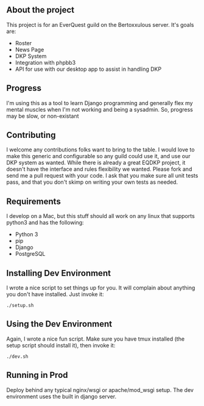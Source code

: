 ## About the project
This project is for an EverQuest guild on the Bertoxxulous server.  It's goals are:

- Roster
- News Page
- DKP System
- Integration with phpbb3
- API for use with our desktop app to assist in handling DKP

## Progress
I'm using this as a tool to learn Django programming and generally flex my mental muscles when I'm not working and being a sysadmin.  So, progress may be slow, or non-existant

## Contributing
I welcome any contributions folks want to bring to the table.  I would love to make this generic and configurable so any guild could use it, and use our DKP system as wanted.  While there is already a great EQDKP project, it doesn't have the interface and rules flexibility we wanted.  Please fork and send me a pull request with your code.  I ask that you make sure all unit tests pass, and that you don't skimp on writing your own tests as needed.

## Requirements
I develop on a Mac, but this stuff should all work on any linux that supports python3 and has the following:

- Python 3
- pip
- Django
- PostgreSQL

## Installing Dev Environment
I wrote a nice script to set things up for you.  It will complain about anything you don't have installed.  Just invoke it:

```
./setup.sh
```

## Using the Dev Environment
Again, I wrote a nice fun script.  Make sure you have tmux installed (the setup script should install it), then invoke it:

```
./dev.sh
```

## Running in Prod
Deploy behind any typical nginx/wsgi or apache/mod_wsgi setup.  The dev environment uses the built in django server.